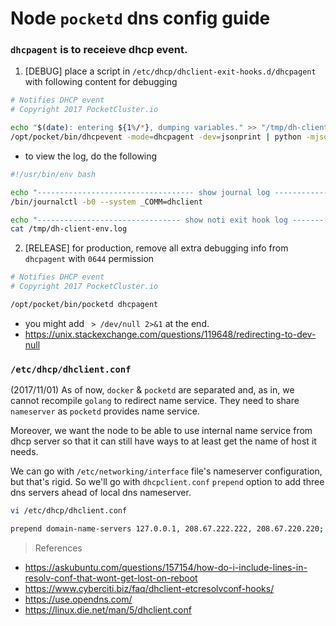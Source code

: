 # Node `pocketd` dns config guide

### `dhcpagent` is to receieve dhcp event.

1. [DEBUG] place a script in `/etc/dhcp/dhclient-exit-hooks.d/dhcpagent` with following content for debugging

  ```sh
  # Notifies DHCP event
  # Copyright 2017 PocketCluster.io

  echo "$(date): entering ${1%/*}, dumping variables." >> "/tmp/dh-client-env.log"
  /opt/pocket/bin/dhcpevent -mode=dhcpagent -dev=jsonprint | python -mjson.tool >>  "/tmp/dh-client-env.log"
  ```
  - to view the log, do the following

  ```sh
  #!/usr/bin/env bash

  echo "----------------------------------- show journal log ------------------------------------"
  /bin/journalctl -b0 --system _COMM=dhclient

  echo "-------------------------------- show noti exit hook log --------------------------------"
  cat /tmp/dh-client-env.log
  ```
2. [RELEASE] for production, remove all extra debugging info from `dhcpagent` with `0644` permission

  ```sh
  # Notifies DHCP event
  # Copyright 2017 PocketCluster.io

  /opt/pocket/bin/pocketd dhcpagent
  ```
  - you might add ` > /dev/null 2>&1` at the end.
  - <https://unix.stackexchange.com/questions/119648/redirecting-to-dev-null>

### `/etc/dhcp/dhclient.conf` 

(2017/11/01) As of now, `docker` & `pocketd` are separated and, as in, we cannot recompile `golang` to redirect name service. They need to share `nameserver` as `pocketd` provides name service.  

Moreover, we want the node to be able to use internal name service from dhcp server so that it can still have ways to at least get the name of host it needs.

We can go with `/etc/networking/interface` file's nameserver configuration, but that's rigid. So we'll go with `dhcpclient.conf` `prepend` option to add three dns servers ahead of local dns nameserver. 

```sh
vi /etc/dhcp/dhclient.conf

prepend domain-name-servers 127.0.0.1, 208.67.222.222, 208.67.220.220;
```

> References

- <https://askubuntu.com/questions/157154/how-do-i-include-lines-in-resolv-conf-that-wont-get-lost-on-reboot>
- <https://www.cyberciti.biz/faq/dhclient-etcresolvconf-hooks/>
- <https://use.opendns.com/>
- <https://linux.die.net/man/5/dhclient.conf>